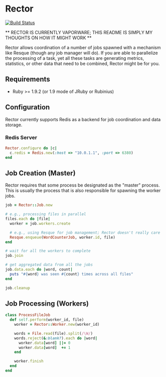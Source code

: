 # Rector

[![Build Status](https://secure.travis-ci.org/alindeman/rector.png)](http://travis-ci.org/alindeman/rector)

** RECTOR IS CURRENTLY VAPORWARE; THIS README IS SIMPLY MY THOUGHTS ON
HOW IT MIGHT WORK **

Rector allows coordination of a number of jobs spawned with a mechanism
like Resque (though any job manager will do). If you are able to parallelize
the processing of a task, yet all these tasks are generating metrics,
statistics, or other data that need to be combined, Rector might be for you.

## Requirements

* Ruby >= 1.9.2 (or 1.9 mode of JRuby or Rubinius)

## Configuration

Rector currently supports Redis as a backend for job coordination and
data storage.

### Redis Server

```ruby
Rector.configure do |c|
  c.redis = Redis.new(:host => "10.0.1.1", :port => 6380)
end
```

## Job Creation (Master)

Rector requires that some process be designated as the "master" process.
This is usually the process that is also responsible for spawning the
worker jobs.

```ruby
job = Rector::Job.new

# e.g., processing files in parallel
files.each do |file|
  worker = job.workers.create

  # e.g., using Resque for job management; Rector doesn't really care
  Resque.enqueue(WordCounterJob, worker.id, file)
end

# wait for all the workers to complete
job.join

# get aggregated data from all the jobs
job.data.each do |word, count|
  puts "#{word} was seen #{count} times across all files"
end

job.cleanup
```

## Job Processing (Workers)

```ruby
class ProcessFileJob
  def self.perform(worker_id, file)
    worker = Rector::Worker.new(worker_id)

    words = File.read(file).split(/\W/)
    words.reject(&:blank?).each do |word|
      worker.data[word] ||= 0 
      worker.data[word]  += 1
    end

    worker.finish
  end
end
```
